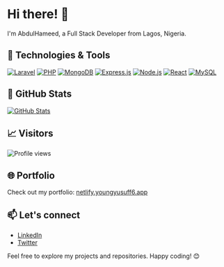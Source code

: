 # Hi there! 👋

I'm AbdulHameed, a Full Stack Developer from Lagos, Nigeria.

## 🔧 Technologies & Tools

[![Laravel](https://img.shields.io/badge/-Laravel-FF2D20?style=flat-square&logo=laravel&logoColor=white)](https://laravel.com/)
[![PHP](https://img.shields.io/badge/-PHP-777BB4?style=flat-square&logo=php&logoColor=white)](https://www.php.net/)
[![MongoDB](https://img.shields.io/badge/-MongoDB-47A248?style=flat-square&logo=mongodb&logoColor=white)](https://www.mongodb.com/)
[![Express.js](https://img.shields.io/badge/-Express.js-000000?style=flat-square&logo=express&logoColor=white)](https://expressjs.com/)
[![Node.js](https://img.shields.io/badge/-Node.js-339933?style=flat-square&logo=node.js&logoColor=white)](https://nodejs.org/)
[![React](https://img.shields.io/badge/-React-61DAFB?style=flat-square&logo=react&logoColor=black)](https://reactjs.org/)
[![MySQL](https://img.shields.io/badge/-MySQL-4479A1?style=flat-square&logo=mysql&logoColor=white)](https://www.mysql.com/)

## 🚀 GitHub Stats

[![GitHub Stats](https://github-readme-stats.vercel.app/api?username=youngyusuff6&show_icons=true&count_private=true&hide=issues,prs&theme=radical)](https://github.com/anuraghazra/github-readme-stats)

## 📈 Visitors

![Profile views](https://komarev.com/ghpvc/?username=youngyusuff6&color=green)

## 🌐 Portfolio

Check out my portfolio: [netlify.youngyusuff6.app](https://netlify.youngyusuff6.app)

## 📫 Let's connect

- [LinkedIn](https://www.linkedin.com/in/youngyusuff6/)
- [Twitter](https://twitter.com/youngyusuff6)

Feel free to explore my projects and repositories. Happy coding! 😊

